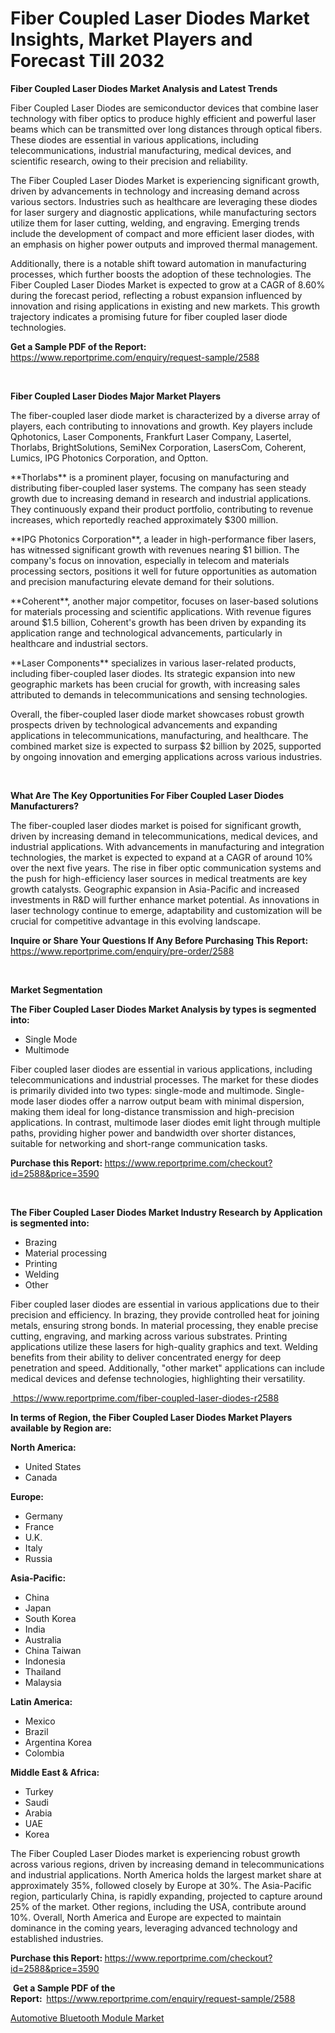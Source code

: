 <p><h1>Fiber Coupled Laser Diodes Market Insights, Market Players and Forecast Till 2032</h1></p><p><strong>Fiber Coupled Laser Diodes Market Analysis and Latest Trends</strong></p>
<p><p>Fiber Coupled Laser Diodes are semiconductor devices that combine laser technology with fiber optics to produce highly efficient and powerful laser beams which can be transmitted over long distances through optical fibers. These diodes are essential in various applications, including telecommunications, industrial manufacturing, medical devices, and scientific research, owing to their precision and reliability.</p><p>The Fiber Coupled Laser Diodes Market is experiencing significant growth, driven by advancements in technology and increasing demand across various sectors. Industries such as healthcare are leveraging these diodes for laser surgery and diagnostic applications, while manufacturing sectors utilize them for laser cutting, welding, and engraving. Emerging trends include the development of compact and more efficient laser diodes, with an emphasis on higher power outputs and improved thermal management.</p><p>Additionally, there is a notable shift toward automation in manufacturing processes, which further boosts the adoption of these technologies. The Fiber Coupled Laser Diodes Market is expected to grow at a CAGR of 8.60% during the forecast period, reflecting a robust expansion influenced by innovation and rising applications in existing and new markets. This growth trajectory indicates a promising future for fiber coupled laser diode technologies.</p></p>
<p><strong>Get a Sample PDF of the Report:&nbsp;</strong> <a href="https://www.reportprime.com/enquiry/request-sample/2588?utm_campaign=3553&utm_medium=2&utm_source=Github&utm_content=ia&utm_term=18032025&utm_id=fiber-coupled-laser-diodes">https://www.reportprime.com/enquiry/request-sample/2588</a></p>
<p>&nbsp;</p>
<p><strong>Fiber Coupled Laser Diodes Major Market Players</strong></p>
<p><p>The fiber-coupled laser diode market is characterized by a diverse array of players, each contributing to innovations and growth. Key players include Qphotonics, Laser Components, Frankfurt Laser Company, Lasertel, Thorlabs, BrightSolutions, SemiNex Corporation, LasersCom, Coherent, Lumics, IPG Photonics Corporation, and Optton.</p><p>**Thorlabs** is a prominent player, focusing on manufacturing and distributing fiber-coupled laser systems. The company has seen steady growth due to increasing demand in research and industrial applications. They continuously expand their product portfolio, contributing to revenue increases, which reportedly reached approximately $300 million.</p><p>**IPG Photonics Corporation**, a leader in high-performance fiber lasers, has witnessed significant growth with revenues nearing $1 billion. The company's focus on innovation, especially in telecom and materials processing sectors, positions it well for future opportunities as automation and precision manufacturing elevate demand for their solutions.</p><p>**Coherent**, another major competitor, focuses on laser-based solutions for materials processing and scientific applications. With revenue figures around $1.5 billion, Coherent's growth has been driven by expanding its application range and technological advancements, particularly in healthcare and industrial sectors.</p><p>**Laser Components** specializes in various laser-related products, including fiber-coupled laser diodes. Its strategic expansion into new geographic markets has been crucial for growth, with increasing sales attributed to demands in telecommunications and sensing technologies.</p><p>Overall, the fiber-coupled laser diode market showcases robust growth prospects driven by technological advancements and expanding applications in telecommunications, manufacturing, and healthcare. The combined market size is expected to surpass $2 billion by 2025, supported by ongoing innovation and emerging applications across various industries.</p></p>
<p>&nbsp;</p>
<p><strong>What Are The Key Opportunities For Fiber Coupled Laser Diodes Manufacturers?</strong></p>
<p><p>The fiber-coupled laser diodes market is poised for significant growth, driven by increasing demand in telecommunications, medical devices, and industrial applications. With advancements in manufacturing and integration technologies, the market is expected to expand at a CAGR of around 10% over the next five years. The rise in fiber optic communication systems and the push for high-efficiency laser sources in medical treatments are key growth catalysts. Geographic expansion in Asia-Pacific and increased investments in R&D will further enhance market potential. As innovations in laser technology continue to emerge, adaptability and customization will be crucial for competitive advantage in this evolving landscape.</p></p>
<p><strong>Inquire or Share Your Questions If Any Before Purchasing This Report:</strong> <a href="https://www.reportprime.com/enquiry/pre-order/2588?utm_campaign=3553&utm_medium=2&utm_source=Github&utm_content=ia&utm_term=18032025&utm_id=fiber-coupled-laser-diodes">https://www.reportprime.com/enquiry/pre-order/2588</a></p>
<p>&nbsp;</p>
<p><strong>Market Segmentation</strong></p>
<p><strong>The Fiber Coupled Laser Diodes Market Analysis by types is segmented into:</strong></p>
<p><ul><li>Single Mode</li><li>Multimode</li></ul></p>
<p><p>Fiber coupled laser diodes are essential in various applications, including telecommunications and industrial processes. The market for these diodes is primarily divided into two types: single-mode and multimode. Single-mode laser diodes offer a narrow output beam with minimal dispersion, making them ideal for long-distance transmission and high-precision applications. In contrast, multimode laser diodes emit light through multiple paths, providing higher power and bandwidth over shorter distances, suitable for networking and short-range communication tasks.</p></p>
<p><strong>Purchase this Report:&nbsp;</strong><a href="https://www.reportprime.com/checkout?id=2588&price=3590&utm_campaign=3553&utm_medium=2&utm_source=Github&utm_content=ia&utm_term=18032025&utm_id=fiber-coupled-laser-diodes">https://www.reportprime.com/checkout?id=2588&price=3590</a></p>
<p>&nbsp;</p>
<p><strong>The Fiber Coupled Laser Diodes Market Industry Research by Application is segmented into:</strong></p>
<p><ul><li>Brazing</li><li>Material processing</li><li>Printing</li><li>Welding</li><li>Other</li></ul></p>
<p><p>Fiber coupled laser diodes are essential in various applications due to their precision and efficiency. In brazing, they provide controlled heat for joining metals, ensuring strong bonds. In material processing, they enable precise cutting, engraving, and marking across various substrates. Printing applications utilize these lasers for high-quality graphics and text. Welding benefits from their ability to deliver concentrated energy for deep penetration and speed. Additionally, "other market" applications can include medical devices and defense technologies, highlighting their versatility.</p></p>
<p><a href="https://www.reportprime.com/fiber-coupled-laser-diodes-r2588?utm_campaign=3553&utm_medium=2&utm_source=Github&utm_content=ia&utm_term=18032025&utm_id=fiber-coupled-laser-diodes">&nbsp;https://www.reportprime.com/fiber-coupled-laser-diodes-r2588</a></p>
<p><strong>In terms of Region, the Fiber Coupled Laser Diodes Market Players available by Region are:</strong></p>
<p>
    <p> <strong> North America: </strong>
        <ul>
            <li>United States</li>
            <li>Canada</li>
        </ul>
        </p> 
    <p> <strong> Europe: </strong>
        <ul>
            <li>Germany</li>
            <li>France</li>
            <li>U.K.</li>
            <li>Italy</li>
            <li>Russia</li>
        </ul>
        </p> 
    <p> <strong> Asia-Pacific: </strong>
        <ul>
            <li>China</li>
            <li>Japan</li>
            <li>South Korea</li>
            <li>India</li>
            <li>Australia</li>
            <li>China Taiwan</li>
            <li>Indonesia</li>
            <li>Thailand</li>
            <li>Malaysia</li>
        </ul>
        </p> 
    <p> <strong> Latin America: </strong>
        <ul>
            <li>Mexico</li>
            <li>Brazil</li>
            <li>Argentina Korea</li>
            <li>Colombia</li>
        </ul>
        </p> 
    <p> <strong> Middle East & Africa: </strong>
        <ul>
            <li>Turkey</li>
            <li>Saudi</li>
            <li>Arabia</li>
            <li>UAE</li>
            <li>Korea</li>
        </ul>
    </p>
    </p>
<p><p>The Fiber Coupled Laser Diodes market is experiencing robust growth across various regions, driven by increasing demand in telecommunications and industrial applications. North America holds the largest market share at approximately 35%, followed closely by Europe at 30%. The Asia-Pacific region, particularly China, is rapidly expanding, projected to capture around 25% of the market. Other regions, including the USA, contribute around 10%. Overall, North America and Europe are expected to maintain dominance in the coming years, leveraging advanced technology and established industries.</p></p>
<p><strong>Purchase this Report: </strong><a href="https://www.reportprime.com/checkout?id=2588&price=3590&utm_campaign=3553&utm_medium=2&utm_source=Github&utm_content=ia&utm_term=18032025&utm_id=fiber-coupled-laser-diodes">https://www.reportprime.com/checkout?id=2588&price=3590</a></p>
<p>&nbsp;<strong>Get a Sample PDF of the Report:&nbsp;&nbsp;</strong><a href="https://www.reportprime.com/enquiry/request-sample/2588?utm_campaign=3553&utm_medium=2&utm_source=Github&utm_content=ia&utm_term=18032025&utm_id=fiber-coupled-laser-diodes">https://www.reportprime.com/enquiry/request-sample/2588</a></p>
<p><strong></strong></p>
<p><p><a href="https://github.com/lonanweaseh4/Market-Research-Report-List-1/blob/main/automotive-bluetooth-module-market.md?utm_campaign=3553&utm_medium=2&utm_source=Github&utm_content=ia&utm_term=18032025&utm_id=fiber-coupled-laser-diodes">Automotive Bluetooth Module Market</a></p></p>